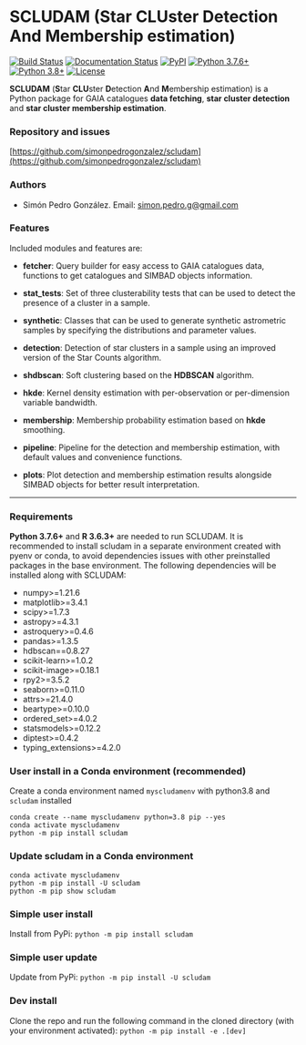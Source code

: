 # SCLUDAM (**S**tar **CLU**ster **D**etection **A**nd **M**embership estimation)

[![Build Status](https://travis-ci.com/simonpedrogonzalez/scludam.svg?branch=main)](https://travis-ci.com/simonpedrogonzalez/scludam)
[![Documentation Status](https://img.shields.io/badge/docs-passing-success)](https://simonpedrogonzalez.github.io/scludam-docs/index.html)
[![PyPI](https://img.shields.io/pypi/v/scludam)](https://pypi.org/project/scludam/)
[![Python 3.7.6+](https://img.shields.io/badge/python-3.7.6+-blue.svg)](https://github.com/simonpedrogonzalez/scludam)
[![Python 3.8+](https://img.shields.io/badge/python-3.8+-blue.svg)](https://github.com/simonpedrogonzalez/scludam)
[![License](https://img.shields.io/badge/License-GNU-blue.svg)](https://tldrlegal.com/license/gnu-lesser-general-public-license-v3-(lgpl-3))


**SCLUDAM** (**S**tar **CLU**ster **D**etection **A**nd **M**embership estimation) is a Python package for GAIA catalogues **data fetching**, **star cluster detection** and **star cluster membership estimation**.

### Repository and issues
[https://github.com/simonpedrogonzalez/scludam](https://github.com/simonpedrogonzalez/scludam)

### Authors
- Simón Pedro González. 
Email: [simon.pedro.g@gmail.com](simon.pedro.g@gmail.com)

### Features
Included modules and features are:

- **fetcher**: Query builder for easy access to GAIA catalogues data, functions to get catalogues and SIMBAD objects information.

- **stat_tests**: Set of three clusterability tests that can be used to detect the presence of a cluster in a sample.

- **synthetic**: Classes that can be used to generate synthetic astrometric samples by specifying the distributions and parameter values.

- **detection**: Detection of star clusters in a sample using an improved version of the Star Counts algorithm.

- **shdbscan**: Soft clustering based on the **HDBSCAN** algorithm.

- **hkde**: Kernel density estimation with per-observation or per-dimension variable bandwidth.

- **membership**: Membership probability estimation based on **hkde** smoothing.

- **pipeline**: Pipeline for the detection and membership estimation, with default values and convenience functions.

- **plots**: Plot detection and membership estimation results alongside SIMBAD objects for better result interpretation.

--------------------------------------------------------------------------------

### Requirements
**Python 3.7.6+** and **R 3.6.3+** are needed to run SCLUDAM. It is recommended to install scludam in a separate environment created with pyenv or conda, to avoid dependencies issues with other preinstalled packages in the base environment. The following dependencies will be installed along with SCLUDAM:

- numpy>=1.21.6
- matplotlib>=3.4.1
- scipy>=1.7.3
- astropy>=4.3.1
- astroquery>=0.4.6
- pandas>=1.3.5
- hdbscan==0.8.27
- scikit-learn>=1.0.2
- scikit-image>=0.18.1
- rpy2>=3.5.2
- seaborn>=0.11.0
- attrs>=21.4.0
- beartype>=0.10.0
- ordered_set>=4.0.2
- statsmodels>=0.12.2
- diptest>=0.4.2
- typing_extensions>=4.2.0

### User install in a Conda environment (recommended)
Create a conda environment named ``myscludamenv`` with python3.8 and ``scludam`` installed
```
conda create --name myscludamenv python=3.8 pip --yes
conda activate myscludamenv
python -m pip install scludam
```

### Update scludam in a Conda environment
```
conda activate myscludamenv
python -m pip install -U scludam
python -m pip show scludam
```

### Simple user install
Install from PyPi:
```python -m pip install scludam```

### Simple user update
Update from PyPi:
```python -m pip install -U scludam```

### Dev install
Clone the repo and run the following command in the cloned directory (with your environment activated):
```python -m pip install -e .[dev]```